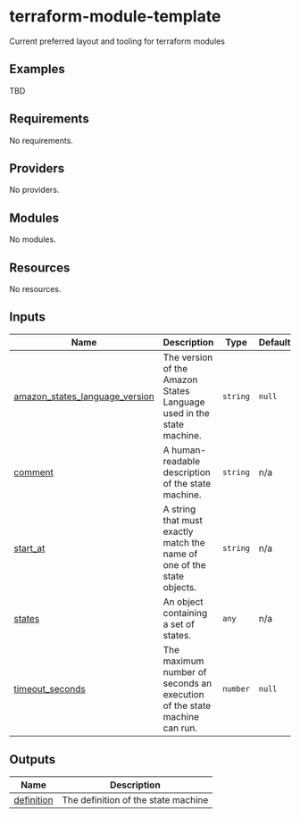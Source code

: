 # terraform-module-template
Current preferred layout and tooling for terraform modules

## Examples

TBD

<!-- BEGIN_TF_DOCS -->
## Requirements

No requirements.

## Providers

No providers.

## Modules

No modules.

## Resources

No resources.

## Inputs

| Name | Description | Type | Default | Required |
|------|-------------|------|---------|:--------:|
| <a name="input_amazon_states_language_version"></a> [amazon\_states\_language\_version](#input\_amazon\_states\_language\_version) | The version of the Amazon States Language used in the state machine. | `string` | `null` | no |
| <a name="input_comment"></a> [comment](#input\_comment) | A human-readable description of the state machine. | `string` | n/a | yes |
| <a name="input_start_at"></a> [start\_at](#input\_start\_at) | A string that must exactly match the name of one of the state objects. | `string` | n/a | yes |
| <a name="input_states"></a> [states](#input\_states) | An object containing a set of states. | `any` | n/a | yes |
| <a name="input_timeout_seconds"></a> [timeout\_seconds](#input\_timeout\_seconds) | The maximum number of seconds an execution of the state machine can run. | `number` | `null` | no |

## Outputs

| Name | Description |
|------|-------------|
| <a name="output_definition"></a> [definition](#output\_definition) | The definition of the state machine |
<!-- END_TF_DOCS -->
